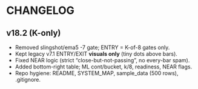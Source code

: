 ﻿# CHANGELOG

## v18.2 (K-only)
- Removed slingshot/ema5 -7 gate; ENTRY = K-of-8 gates only.
- Kept legacy v7.1 ENTRY/EXIT **visuals only** (tiny dots above bars).
- Fixed NEAR logic (strict “close-but-not-passing”, no every-bar spam).
- Added bottom-right table; ML cont/bucket, k/8, readiness, NEAR flags.
- Repo hygiene: README, SYSTEM_MAP, sample_data (500 rows), .gitignore.
